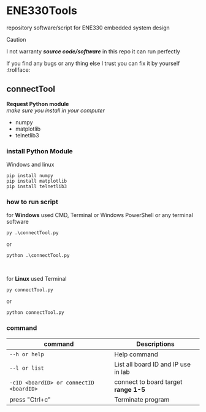 # ENE330Tools
repository software/script for ENE330 embedded system design

> [!CAUTION]
> I not warranty ***source code/software*** in this repo it can run perfectly
>
> If you find any bugs or any thing else I trust you can fix it by yourself :trollface:

## connectTool
**Request Python module**  
*make sure you install in your computer*
- numpy
- matplotlib
- telnetlib3  

### install Python Module
Windows and linux
```cli
pip install numpy
pip install matplotlib
pip install telnetlib3
```
### how to run script
for **Windows** used CMD, Terminal or Windows PowerShell or any terminal software
```cli
py .\connectTool.py
```
or
```cli
python .\connectTool.py
```
</br>

for **Linux** used Terminal
```cli
py connectTool.py
```
or
```cli
python connectTool.py
```
### command
| command | Descriptions |
| --- | --- |
| ``` --h or help ``` | Help command |
| ``` --l or list ``` | List all board ID and IP use in lab |
| ``` -cID <boardID> or connectID <boardID> ``` | connect to board target</br> __range 1-5__ |
| press "Ctrl+c" | Terminate program |